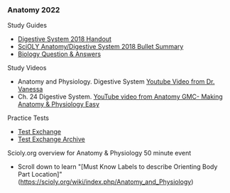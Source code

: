 ###  Anatomy 2022
Study Guides
- [Digestive System 2018 Handout](https://www.soinc.org/sites/default/files/uploaded_files/2018_OVERVIEW_DIGESTIVE_SYSTEM_HANDOUT.pdf)
- [SciOLY Anatomy/Digestive System 2018 Bullet Summary](https://scioly.org/wiki/index.php/Anatomy/Digestive_System)
- [Biology Question & Answers](https://www.biology-questions-and-answers.com/physiology-review.html)

Study Videos
- Anatomy and Physiology. Digestive System [Youtube Video from Dr. Vanessa](https://youtu.be/vq6Ez993j0Q) 
- Ch. 24 Digestive System. [YouTube video from Anatomy GMC- Making Anatomy & Physiology Easy](https://youtu.be/fW1KTOk334s)

Practice Tests
- [Test Exchange](https://scioly.org/wiki/index.php/2018_)
- [Test Exchange Archive](https://scioly.org/wiki/index.php/Test_Exchange_Archive#Past_Years_.282015_and_before.29)

Scioly.org overview for Anatomy & Physiology 50 minute event
- Scroll down to learn "[Must Know Labels to describe Orienting Body Part Location]"(https://scioly.org/wiki/index.php/Anatomy_and_Physiology)


 



